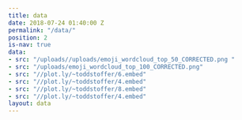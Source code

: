 ```yaml
---
title: data
date: 2018-07-24 01:40:00 Z
permalink: "/data/"
position: 2
is-nav: true
data:
- src: "/uploads//uploads/emoji_wordcloud_top_50_CORRECTED.png "
- src: "/uploads/emoji_wordcloud_top_100_CORRECTED.png"
- src: "//plot.ly/~toddstoffer/6.embed"
- src: "//plot.ly/~toddstoffer/4.embed"
- src: "//plot.ly/~toddstoffer/8.embed"
- src: "//plot.ly/~toddstoffer/4.embed"
layout: data
---
```


